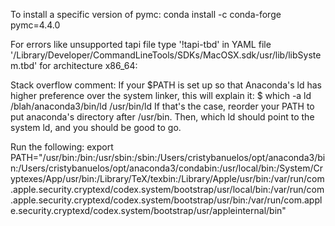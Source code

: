 To install a specific version of pymc: conda install -c conda-forge pymc=4.4.0  

For errors like unsupported tapi file type '!tapi-tbd' in YAML file '/Library/Developer/CommandLineTools/SDKs/MacOSX.sdk/usr/lib/libSystem.tbd' for architecture x86_64:

Stack overflow comment:
If your $PATH is set up so that Anaconda's ld has higher preference over the system linker, this will explain it:
$ which -a ld
/blah/anaconda3/bin/ld
/usr/bin/ld
If that's the case, reorder your PATH to put anaconda's directory after /usr/bin. Then, which ld should point to the system ld, and you should be good to go.

Run the following: export PATH="/usr/bin:/bin:/usr/sbin:/sbin:/Users/cristybanuelos/opt/anaconda3/bin:/Users/cristybanuelos/opt/anaconda3/condabin:/usr/local/bin:/System/Cryptexes/App/usr/bin:/Library/TeX/texbin:/Library/Apple/usr/bin:/var/run/com.apple.security.cryptexd/codex.system/bootstrap/usr/local/bin:/var/run/com.apple.security.cryptexd/codex.system/bootstrap/usr/bin:/var/run/com.apple.security.cryptexd/codex.system/bootstrap/usr/appleinternal/bin"
